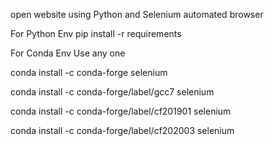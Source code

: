 open website using Python and Selenium automated browser

For Python Env
pip install -r requirements

For Conda Env Use any one

conda install -c conda-forge selenium

conda install -c conda-forge/label/gcc7 selenium

conda install -c conda-forge/label/cf201901 selenium

conda install -c conda-forge/label/cf202003 selenium

